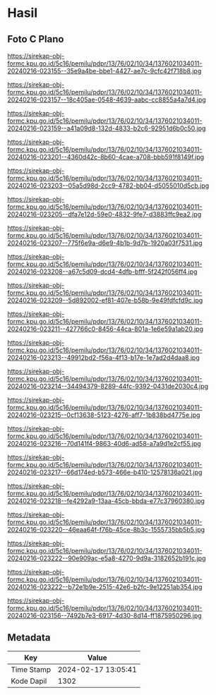 # Hasil

## Foto C Plano

https://sirekap-obj-formc.kpu.go.id/5c16/pemilu/pdpr/13/76/02/10/34/1376021034011-20240216-023155--35e9a4be-bbe1-4427-ae7c-9cfc42f718b8.jpg

https://sirekap-obj-formc.kpu.go.id/5c16/pemilu/pdpr/13/76/02/10/34/1376021034011-20240216-023157--18c405ae-0548-4639-aabc-cc8855a4a7d4.jpg

https://sirekap-obj-formc.kpu.go.id/5c16/pemilu/pdpr/13/76/02/10/34/1376021034011-20240216-023159--a41a09d8-132d-4833-b2c6-92951d6b0c50.jpg

https://sirekap-obj-formc.kpu.go.id/5c16/pemilu/pdpr/13/76/02/10/34/1376021034011-20240216-023201--4360d42c-8b60-4cae-a708-bbb591f8149f.jpg

https://sirekap-obj-formc.kpu.go.id/5c16/pemilu/pdpr/13/76/02/10/34/1376021034011-20240216-023203--05a5d98d-2cc9-4782-bb04-d5055010d5cb.jpg

https://sirekap-obj-formc.kpu.go.id/5c16/pemilu/pdpr/13/76/02/10/34/1376021034011-20240216-023205--dfa7e12d-59e0-4832-9fe7-d3883ffc9ea2.jpg

https://sirekap-obj-formc.kpu.go.id/5c16/pemilu/pdpr/13/76/02/10/34/1376021034011-20240216-023207--775f6e9a-d6e9-4b1b-9d7b-1920a03f7531.jpg

https://sirekap-obj-formc.kpu.go.id/5c16/pemilu/pdpr/13/76/02/10/34/1376021034011-20240216-023208--a67c5d09-dcd4-4dfb-bfff-5f242f056ff4.jpg

https://sirekap-obj-formc.kpu.go.id/5c16/pemilu/pdpr/13/76/02/10/34/1376021034011-20240216-023209--5d892002-ef81-407e-b58b-9e49fdfcfd9c.jpg

https://sirekap-obj-formc.kpu.go.id/5c16/pemilu/pdpr/13/76/02/10/34/1376021034011-20240216-023211--427766c0-8456-44ca-801a-1e6e59a1ab20.jpg

https://sirekap-obj-formc.kpu.go.id/5c16/pemilu/pdpr/13/76/02/10/34/1376021034011-20240216-023213--49912bd2-f56a-4f13-b17e-1e7ad2d4daa8.jpg

https://sirekap-obj-formc.kpu.go.id/5c16/pemilu/pdpr/13/76/02/10/34/1376021034011-20240216-023214--34494379-8289-44fc-9392-0431de2030c4.jpg

https://sirekap-obj-formc.kpu.go.id/5c16/pemilu/pdpr/13/76/02/10/34/1376021034011-20240216-023215--0cf13638-5123-4276-aff7-1b838bd4775e.jpg

https://sirekap-obj-formc.kpu.go.id/5c16/pemilu/pdpr/13/76/02/10/34/1376021034011-20240216-023216--70d141f4-9863-40d6-ad58-a7a9d1e2cf55.jpg

https://sirekap-obj-formc.kpu.go.id/5c16/pemilu/pdpr/13/76/02/10/34/1376021034011-20240216-023217--66d174ed-b573-466e-b410-12578136a021.jpg

https://sirekap-obj-formc.kpu.go.id/5c16/pemilu/pdpr/13/76/02/10/34/1376021034011-20240216-023218--fe4292a9-13aa-45cb-bbda-e77c37960380.jpg

https://sirekap-obj-formc.kpu.go.id/5c16/pemilu/pdpr/13/76/02/10/34/1376021034011-20240216-023220--46eaa64f-f76b-45ce-8b3c-1555735bb5b5.jpg

https://sirekap-obj-formc.kpu.go.id/5c16/pemilu/pdpr/13/76/02/10/34/1376021034011-20240216-023222--90e909ac-e5a8-4270-9d9a-3182652b191c.jpg

https://sirekap-obj-formc.kpu.go.id/5c16/pemilu/pdpr/13/76/02/10/34/1376021034011-20240216-023222--b72e1b9e-2515-42e6-b2fc-9e12251ab354.jpg

https://sirekap-obj-formc.kpu.go.id/5c16/pemilu/pdpr/13/76/02/10/34/1376021034011-20240216-023156--7492b7e3-6917-4d30-8d14-ff1875950296.jpg


## Metadata

| Key        | Value               |
| ---------- | ------------------- |
| Time Stamp | 2024-02-17 13:05:41 |
| Kode Dapil | 1302                |



